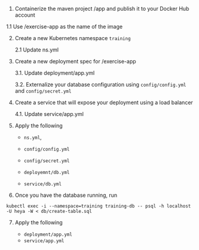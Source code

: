
1. Containerize the maven project /app and publish it to your Docker Hub account

  1.1 Use <username>/exercise-app as the name of the image

2. Create a new Kubernetes namespace `training`

    2.1 Update ns.yml

3. Create a new deployment spec for <username>/exercise-app

    3.1. Update deployment/app.yml

    3.2. Externalize your database configuration using `config/config.yml` and `config/secret.yml`

4. Create a service that will expose your deployment using a load balancer

    4.1. Update service/app.yml

5. Apply the following
    - `ns.yml`,

    - `config/config.yml`
    - `config/secret.yml`    

    - `deployemnt/db.yml`
    - `service/db.yml`

6. Once you have the database running, run

`kubectl exec -i --namespace=training training-db -- psql -h localhost -U heya -W < db/create-table.sql`

7. Apply the following

    - `deployment/app.yml`
    - `service/app.yml`
